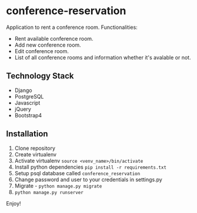 # conference-reservation

Application to rent a conference room. 
Functionalities:
* Rent available conference room.
* Add new conference room.
* Edit conference room.
* List of all conference rooms and information whether it's avalable or not.

## Technology Stack
* Django
* PostgreSQL
* Javascript
* jQuery
* Bootstrap4

## Installation
1. Clone repository
2. Create virtualenv
3. Activate virtualenv `source <venv_name>/bin/activate`
4. Install python dependencies `pip install -r requirements.txt`
5. Setup psql database called `conference_reservation`
6. Change password and user to your credentials in settings.py
7. Migrate - `python manage.py migrate`
8. `python manage.py runserver`

Enjoy!
